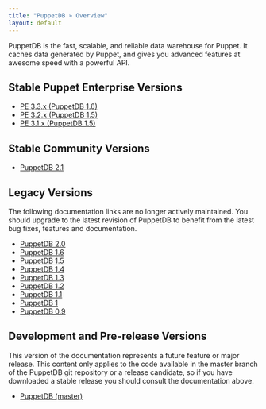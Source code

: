 ```yaml
---
title: "PuppetDB » Overview"
layout: default
---
```


PuppetDB is the fast, scalable, and reliable data warehouse for Puppet. It caches data generated by Puppet, and gives you advanced features at awesome speed with a powerful API.

Stable Puppet Enterprise Versions
-----

* [PE 3.3.x (PuppetDB 1.6)](./1.6)
* [PE 3.2.x (PuppetDB 1.5)](./1.5)
* [PE 3.1.x (PuppetDB 1.5)](./1.5)

Stable Community Versions
-----

* [PuppetDB 2.1](./2.1)

Legacy Versions
-----

The following documentation links are no longer actively maintained. You should upgrade to the latest revision of PuppetDB to benefit from the latest bug fixes, features and documentation.

* [PuppetDB 2.0](./2.0)
* [PuppetDB 1.6](./1.6)
* [PuppetDB 1.5](./1.5)
* [PuppetDB 1.4](./1.4)
* [PuppetDB 1.3](./1.3)
* [PuppetDB 1.2](./1.2)
* [PuppetDB 1.1](./1.1)
* [PuppetDB 1](./1)
* [PuppetDB 0.9](./0.9)

Development and Pre-release Versions
-----

This version of the documentation represents a future feature or major release. This content only applies to the code available in the master branch of the PuppetDB git repository or a release candidate, so if you have downloaded a stable release you should consult the documentation above.

* [PuppetDB (master)](./master)
